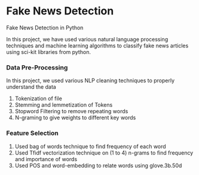 # Fake News Detection

Fake News Detection in Python

In this project, we have used various natural language processing techniques and machine learning algorithms to classify fake news articles using sci-kit libraries from python. 

### Data Pre-Processing

In this project, we used various NLP cleaning techniques to properly understand the data
1. Tokenization of file
2. Stemming and lemmetization of Tokens
3. Stopword Filtering to remove repeating words
4. N-graming to give weights to different key words


### Feature Selection

1. Used bag of words technique to find frequency of each word
2. Used Tfidf vectorization technique on (1 to 4) n-grams to find frequency and importance of words
3. Used POS and word-embedding to relate words using glove.3b.50d
